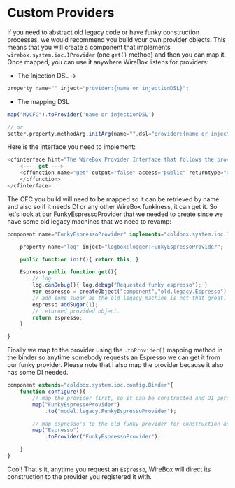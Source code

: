 # Custom Providers

If you need to abstract old legacy code or have funky construction processes, we would recommend you build your own provider objects. This means that you will create a component that implements `wirebox.system.ioc.IProvider` \(one `get()` method\) and then you can map it. Once mapped, you can use it anywhere WireBox listens for providers:

* The Injection DSL →

```javascript
property name="" inject="provider:{name or injectionDSL}";
```

* The mapping DSL

```javascript
map("MyCFC").toProvider('name or injectionDSL')

// or
setter,property,methodArg,initArg(name="",dsl="provider:{name or injectionDSL}");
```

  
 Here is the interface you need to implement:

```javascript
<cfinterface hint="The WireBox Provider Interface that follows the provider pattern">
    <---  get --->
    <cffunction name="get" output="false" access="public" returntype="any" hint="Get the provided object">
    </cffunction>
</cfinterface>
```

The CFC you build will need to be mapped so it can be retrieved by name and also so if it needs DI or any other WireBox funkiness, it can get it. So let's look at our FunkyEspressoProvider that we needed to create since we have some old legacy machines that we need to revamp:

```javascript
component name="FunkyEspressoProvider" implements="coldbox.system.ioc.IProvider" singleton{

    property name="log" inject="logbox:logger:FunkyEspressoProvider";

    public function init(){ return this; }

    Espresso public function get(){
        // log
        log.canDebug(){ log.debug("Requested funky espresso"); }
        var espresso = createObject("component","old.legacy.Espresso").init();
        // add some sugar as the old legacy machine is not that great.
        espresso.addSugar(1);
        // returned provided object.
        return espresso;
    }

}
```

  
 Finally we map to the provider using the `.toProvider()` mapping method in the binder so anytime somebody requests an Espresso we can get it from our funky provider. Please note that I also map the provider because it also has some DI needed.

```javascript
component extends="coldbox.system.ioc.config.Binder"{
    function configure(){
        // map the provider first, so it can be constructed and DI performed on it.
        map("FunkyEspressoProvider")
            .to("model.legacy.FunkyEspressoProvider");

        // map espresso's to the old funky provider for construction and retrieval.
        map("Espresso")
            .toProvider("FunkyEspressoProvider");

    }
}
```

  
 Cool! That's it, anytime you request an `Espresso`, WireBox will direct its construction to the provider you registered it with.

